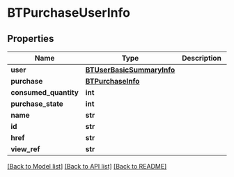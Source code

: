 # BTPurchaseUserInfo

## Properties
Name | Type | Description | Notes
------------ | ------------- | ------------- | -------------
**user** | [**BTUserBasicSummaryInfo**](BTUserBasicSummaryInfo.md) |  | [optional] 
**purchase** | [**BTPurchaseInfo**](BTPurchaseInfo.md) |  | [optional] 
**consumed_quantity** | **int** |  | [optional] 
**purchase_state** | **int** |  | [optional] 
**name** | **str** |  | [optional] 
**id** | **str** |  | [optional] 
**href** | **str** |  | [optional] 
**view_ref** | **str** |  | [optional] 

[[Back to Model list]](../README.md#documentation-for-models) [[Back to API list]](../README.md#documentation-for-api-endpoints) [[Back to README]](../README.md)


